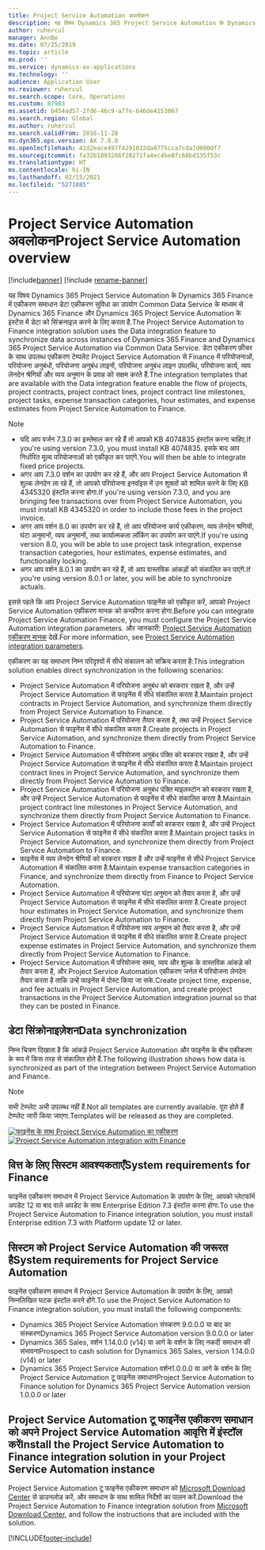 ```yaml
---
title: Project Service Automation अवलोकन
description: यह विषय Dynamics 365 Project Service Automation के Dynamics 365 Finance में एकीकरण समाधान के बारे में जानकारी प्रदान करता है.
author: ruhercul
manager: AnnBe
ms.date: 07/25/2019
ms.topic: article
ms.prod: ''
ms.service: dynamics-ax-applications
ms.technology: ''
audience: Application User
ms.reviewer: ruhercul
ms.search.scope: Core, Operations
ms.custom: 87983
ms.assetid: b454ad57-2fd6-46c9-a77e-646de4153067
ms.search.region: Global
ms.author: ruhercul
ms.search.validFrom: 2016-11-28
ms.dyn365.ops.version: AX 7.0.0
ms.openlocfilehash: 41d2eace497f4291022da0775cca7cda7d600df7
ms.sourcegitcommit: fa32b1893286f20271fa4ec4be8fc68bd135f53c
ms.translationtype: HT
ms.contentlocale: hi-IN
ms.lasthandoff: 02/15/2021
ms.locfileid: "5271085"
---
```

# <a name="project-service-automation-overview"></a><span data-ttu-id="d634b-103">Project Service Automation अवलोकन</span><span class="sxs-lookup"><span data-stu-id="d634b-103">Project Service Automation overview</span></span>

[!include[banner](../includes/banner.md)]
[!include [rename-banner](~/includes/cc-data-platform-banner.md)]

<span data-ttu-id="d634b-104">यह विषय Dynamics 365 Project Service Automation के Dynamics 365 Finance में एकीकरण समाधान डेटा एकीकरण सुविधा का उपयोग Common Data Service के माध्यम से Dynamics 365 Finance और Dynamics 365 Project Service Automation के इंस्टेंस में डेटा को सिंक्रनाइज़ करने के लिए करता है.</span><span class="sxs-lookup"><span data-stu-id="d634b-104">The Project Service Automation to Finance integration solution uses the Data integration feature to synchronize data across instances of Dynamics 365 Finance and Dynamics 365 Project Service Automation via Common Data Service.</span></span> <span data-ttu-id="d634b-105">डेटा एकीकरण फ़ीचर के साथ उपलब्ध एकीकरण टेम्पलेट Project Service Automation से Finance में परियोजनाओं, परियोजना अनुबंधों, परियोजना अनुबंध लाइनों, परियोजना अनुबंध लाइन उपलब्धि, परियोजना कार्य, व्यय लेनदेन श्रेणियों और व्यय अनुमान के प्रवाह को सक्षम करते हैं.</span><span class="sxs-lookup"><span data-stu-id="d634b-105">The integration templates that are available with the Data integration feature enable the flow of projects, project contracts, project contract lines, project contract line milestones, project tasks, expense transaction categories, hour estimates, and expense estimates from Project Service Automation to Finance.</span></span>

> [!NOTE]
> - <span data-ttu-id="d634b-106">यदि आप वर्जन 7.3.0 का इस्तेमाल कर रहे हैं तो आपको KB 4074835 इंस्टॉल करना चाहिए.</span><span class="sxs-lookup"><span data-stu-id="d634b-106">If you're using version 7.3.0, you must install KB 4074835.</span></span> <span data-ttu-id="d634b-107">इसके बाद आप निर्धारित मूल्य परियोजनाओं को एकीकृत कर पाएंगे.</span><span class="sxs-lookup"><span data-stu-id="d634b-107">You will then be able to integrate fixed price projects.</span></span>
> - <span data-ttu-id="d634b-108">अगर आप 7.3.0 वर्शन का उपयोग कर रहे हैं, और आप Project Service Automation से शुल्क लेनदेन ला रहे हैं, तो आपको परियोजना इनवॉइस में उन शुक्लों को शामिल करने के लिए KB 4345320 इंस्टॉल करना होगा.</span><span class="sxs-lookup"><span data-stu-id="d634b-108">If you're using version 7.3.0, and you are bringing fee transactions over from Project Service Automation, you must install KB 4345320 in order to include those fees in the project invoice.</span></span>
> - <span data-ttu-id="d634b-109">अगर आप वर्शन 8.0 का उपयोग कर रहे हैं, तो आप परियोजना कार्य एकीकरण, व्यय लेनदेन श्रणियों, घंटा अनुमानों, व्यय अनुमानों, तथा कार्यात्मकता लॉकिंग का उपयोग कर पाएंगे.</span><span class="sxs-lookup"><span data-stu-id="d634b-109">If you're using version 8.0, you will be able to use project task integration, expense transaction categories, hour estimates, expense estimates, and functionality locking.</span></span>
> - <span data-ttu-id="d634b-110">अगर आप वर्शन 8.0.1 का उपयोग कर रहे हैं, तो आप वास्तविक आंकड़ों को संकालित कर पाएंगे.</span><span class="sxs-lookup"><span data-stu-id="d634b-110">If you're using version 8.0.1 or later, you will be able to synchronize actuals.</span></span>

<span data-ttu-id="d634b-111">इससे पहले कि आप Project Service Automation फाइनेंस को एकीकृत करें, आपको Project Service Automation एकीकरण मानक को कन्फीगर करना होगा.</span><span class="sxs-lookup"><span data-stu-id="d634b-111">Before you can integrate Project Service Automation Finance, you must configure the Project Service Automation integration parameters.</span></span> <span data-ttu-id="d634b-112">और जानकारी: [Project Service Automation एकीकरण मानक](PSA-parameters.md) देखें.</span><span class="sxs-lookup"><span data-stu-id="d634b-112">For more information, see [Project Service Automation integration parameters](PSA-parameters.md).</span></span>

<span data-ttu-id="d634b-113">एकीकरण का यह समाधान निम्न परिदृश्यों में सीधे संकालन को सक्रिय करता है:</span><span class="sxs-lookup"><span data-stu-id="d634b-113">This integration solution enables direct synchronization in the following scenarios:</span></span>

- <span data-ttu-id="d634b-114">Project Service Automation में परियोजना अनुबंध को बरकरार रखता है, और उन्हें Project Service Automation से फाइनेंस में सीधे संकालित करता है.</span><span class="sxs-lookup"><span data-stu-id="d634b-114">Maintain project contracts in Project Service Automation, and synchronize them directly from Project Service Automation to Finance.</span></span>
- <span data-ttu-id="d634b-115">Project Service Automation में परियोजना तैयार करता है, तथा उन्हें Project Service Automation से फाइनेंस में सीधे संकालित करता है.</span><span class="sxs-lookup"><span data-stu-id="d634b-115">Create projects in Project Service Automation, and synchronize them directly from Project Service Automation to Finance.</span></span>
- <span data-ttu-id="d634b-116">Project Service Automation में परियोजना अनुबंध पंक्ति को बरकरार रखता है, और उन्हें Project Service Automation से फाइनेंस में सीधे संकालित करता है.</span><span class="sxs-lookup"><span data-stu-id="d634b-116">Maintain project contract lines in Project Service Automation, and synchronize them directly from Project Service Automation to Finance.</span></span>
- <span data-ttu-id="d634b-117">Project Service Automation में परियोजना अनुबंध पंक्ति माइलस्टोन को बरकरार रखता है, और उन्हें Project Service Automation से फाइनेंस में सीधे संकालित करता है.</span><span class="sxs-lookup"><span data-stu-id="d634b-117">Maintain project contract line milestones in Project Service Automation, and synchronize them directly from Project Service Automation to Finance.</span></span>
- <span data-ttu-id="d634b-118">Project Service Automation में परियोजना कार्यों को बरकरार रखता है, और उन्हें Project Service Automation से फाइनेंस में सीधे संकालित करता है.</span><span class="sxs-lookup"><span data-stu-id="d634b-118">Maintain project tasks in Project Service Automation, and synchronize them directly from Project Service Automation to Finance.</span></span>
- <span data-ttu-id="d634b-119">फाइनेंस में व्यय लेनदेन श्रेणियों को बरकरार रखता है और उन्हें फाइनेंस से सीधे Project Service Automation में संकालित करता है.</span><span class="sxs-lookup"><span data-stu-id="d634b-119">Maintain expense transaction categories in Finance, and synchronize them directly from Finance to Project Service Automation.</span></span>
- <span data-ttu-id="d634b-120">Project Service Automation में परियोजना घंटा अनुमान को तैयार करता है, और उन्हें Project Service Automation से फाइनेंस में सीधे संकालित करता है.</span><span class="sxs-lookup"><span data-stu-id="d634b-120">Create project hour estimates in Project Service Automation, and synchronize them directly from Project Service Automation to Finance.</span></span>
- <span data-ttu-id="d634b-121">Project Service Automation में परियोजना व्यय अनुमान को तैयार करता है, और उन्हें Project Service Automation से फाइनेंस में सीधे संकालित करता है.</span><span class="sxs-lookup"><span data-stu-id="d634b-121">Create project expense estimates in Project Service Automation, and synchronize them directly from Project Service Automation to Finance.</span></span>
- <span data-ttu-id="d634b-122">Project Service Automation में परियोजना समय, व्यय और शुल्क के वास्तविक आंकड़े को तैयार करता है, और Project Service Automation एकीकरण जर्नल में परियोजना लेनदेन तैयार करता है ताकि उन्हें फाइनेंस में पोस्ट किया जा सके.</span><span class="sxs-lookup"><span data-stu-id="d634b-122">Create project time, expense, and fee actuals in Project Service Automation, and create project transactions in the Project Service Automation integration journal so that they can be posted in Finance.</span></span>

## <a name="data-synchronization"></a><span data-ttu-id="d634b-123">डेटा सिंक्रोनाइज़ेशन</span><span class="sxs-lookup"><span data-stu-id="d634b-123">Data synchronization</span></span>

<span data-ttu-id="d634b-124">निम्न चित्रण दिखाता है कि आंकड़े Project Service Automation और फाइनेंस के बीच एकीकरण के रूप में किस तरह से संकालित होते हैं.</span><span class="sxs-lookup"><span data-stu-id="d634b-124">The following illustration shows how data is synchronized as part of the integration between Project Service Automation and Finance.</span></span>

> [!NOTE]
> <span data-ttu-id="d634b-125">सभी टेम्प्लेट अभी उपलब्ध नहीं हैं.</span><span class="sxs-lookup"><span data-stu-id="d634b-125">Not all templates are currently available.</span></span> <span data-ttu-id="d634b-126">पूरा होते हैं टेम्प्लेट जारी किया जाएगा.</span><span class="sxs-lookup"><span data-stu-id="d634b-126">Templates will be released as they are completed.</span></span>

<span data-ttu-id="d634b-127">[![फाइनेंस के साथ Project Service Automation का एकीकरण](./media/PSA-integration.png)](./media/PSA-integration.png)</span><span class="sxs-lookup"><span data-stu-id="d634b-127">[![Project Service Automation integration with Finance](./media/PSA-integration.png)](./media/PSA-integration.png)</span></span>

## <a name="system-requirements-for-finance"></a><span data-ttu-id="d634b-128">वित्त के लिए सिस्टम आवश्यकताएँ</span><span class="sxs-lookup"><span data-stu-id="d634b-128">System requirements for Finance</span></span>

<span data-ttu-id="d634b-129">फाइनेंस एकीकरण समाधान में Project Service Automation के उपयोग के लिए, आपको प्लेटफॉर्म अपडेट 12 या बाद वाले अपडेट के साथ Enterprise Edition 7.3 इंस्टॉल करना होगा.</span><span class="sxs-lookup"><span data-stu-id="d634b-129">To use the Project Service Automation to Finance integration solution, you must install Enterprise edition 7.3 with Platform update 12 or later.</span></span>

## <a name="system-requirements-for-project-service-automation"></a><span data-ttu-id="d634b-130">सिस्टम को Project Service Automation की जरूरत है</span><span class="sxs-lookup"><span data-stu-id="d634b-130">System requirements for Project Service Automation</span></span>

<span data-ttu-id="d634b-131">फाइनेंस एकीकरण समाधान में Project Service Automation के उपयोग के लिए, आपको निम्नलिखित घटक इंस्टॉल करने होंगे.</span><span class="sxs-lookup"><span data-stu-id="d634b-131">To use the Project Service Automation to Finance integration solution, you must install the following components:</span></span>

- <span data-ttu-id="d634b-132">Dynamics 365 Project Service Automation संस्करण 9.0.0.0 या बाद का संस्करण</span><span class="sxs-lookup"><span data-stu-id="d634b-132">Dynamics 365 Project Service Automation version 9.0.0.0 or later</span></span>
- <span data-ttu-id="d634b-133">Dynamics 365 Sales, वर्शन 1.14.0.0 (v14) या आगे के वर्शन के लिए नकदी समाधान की संभावना</span><span class="sxs-lookup"><span data-stu-id="d634b-133">Prospect to cash solution for Dynamics 365 Sales, version 1.14.0.0 (v14) or later</span></span>
- <span data-ttu-id="d634b-134">Dynamics 365 Project Service Automation वर्शन1.0.0.0 या आगे के वर्शन के लिए Project Service Automation टू फाइनेंस समाधान</span><span class="sxs-lookup"><span data-stu-id="d634b-134">Project Service Automation to Finance solution for Dynamics 365 Project Service Automation version 1.0.0.0 or later</span></span>

## <a name="install-the-project-service-automation-to-finance-integration-solution-in-your-project-service-automation-instance"></a><span data-ttu-id="d634b-135">Project Service Automation टू फाइनेंस एकीकरण समाधान को अपने Project Service Automation आवृत्ति में इंस्टॉल करें</span><span class="sxs-lookup"><span data-stu-id="d634b-135">Install the Project Service Automation to Finance integration solution in your Project Service Automation instance</span></span>

<span data-ttu-id="d634b-136">Project Service Automation टू फाइनेंस एकीकरण समाधान को [Microsoft Download Center](https://www.microsoft.com/download/details.aspx?id=57016) से डाउनलोड करें, और समाधान के साथ शामिल निर्देशों का पालन करें.</span><span class="sxs-lookup"><span data-stu-id="d634b-136">Download the Project Service Automation to Finance integration solution from [Microsoft Download Center](https://www.microsoft.com/download/details.aspx?id=57016), and follow the instructions that are included with the solution.</span></span>


[!INCLUDE[footer-include](../includes/footer-banner.md)]